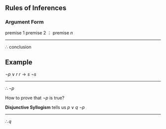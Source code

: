 ## Rules of Inferences
### Argument Form
premise 1
premise 2
$\vdots$
premise $n$
<hr>

$\therefore$ conclusion


## Example
$\neg p\vee r$
$r \to s$
$\neg s$
<hr>

$\therefore\neg p$

How to prove that $\neg p$ is true?

**Disjunctive Syllogism** tells us
$p\vee q$
$\neg p$
<hr>

$\therefore q$
